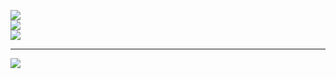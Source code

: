 ![](https://github-readme-stats.vercel.app/api?username=acosimon&theme=gotham&hide_border=true&include_all_commits=true&count_private=true)<br/>
![](https://github-readme-streak-stats.herokuapp.com/?user=acosimon&theme=gotham&hide_border=true)<br/>
![](https://github-readme-stats.vercel.app/api/top-langs/?username=acosimon&theme=gotham&hide_border=true&include_all_commits=true&count_private=true&layout=compact)

---
[![](https://visitcount.itsvg.in/api?id=acosimon&icon=5&color=1)](https://visitcount.itsvg.in)


